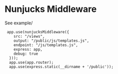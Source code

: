 Nunjucks Middleware
========

See example/

```
 app.use(nunjucksMiddleware({
    src: "/views",
    output: "/public/js/templates.js",
    endpoint: "/js/templates.js",
    express: app,
    debug: true
  }));
  app.use(app.router);
  app.use(express.static(__dirname + '/public'));
```
